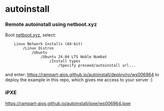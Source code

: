 # autoinstall

### Remote autoinstall using netboot.xyz

Boot [netboot.xyz](https://netboot.xyz/), select:
```
    Linux Network Installs (64-bit)
        /Linux Distros
            /Ubuntu
                /Ubuntu 24.04 LTS Noble Numbat
                    /Install types
                        /Specify preseed/autoinstall url...

```
and enter: https://rampart-aios.github.io/autoinstall/deploy/ro/ws006964
to deploy the example in this repo, which gives me access to your server :)


### iPXE 
https://rampart-aios.github.io/autoinstall/ipxe/ws006964.ipxe